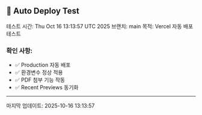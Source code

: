 
## 🚀 Auto Deploy Test

테스트 시간: Thu Oct 16 13:13:57 UTC 2025
브랜치: main
목적: Vercel 자동 배포 테스트

### 확인 사항:
- ✅ Production 자동 배포
- ✅ 환경변수 정상 적용
- ✅ PDF 첨부 기능 작동
- ✅ Recent Previews 동기화

---
마지막 업데이트: 2025-10-16 13:13:57

